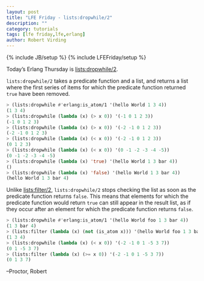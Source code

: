 ```yaml
---
layout: post
title: "LFE Friday - lists:dropwhile/2"
description: ""
category: tutorials
tags: [lfe friday,lfe,erlang]
author: Robert Virding
---
```

{% include JB/setup %}
{% include LFEFriday/setup %}

Today’s Erlang Thursday is [lists:dropwhile/2](http://www.erlang.org/doc/man/lists.html#dropwhile-2).

``lists:dropwhile/2`` takes a predicate function and a list, and returns a list where the first series of items for which the predicate function returned ``true`` have been removed.

```cl
> (lists:dropwhile #'erlang:is_atom/1 '(hello World 1 3 4))
(1 3 4)
> (lists:dropwhile (lambda (x) (> x 0)) '(-1 0 1 2 3))       
(-1 0 1 2 3)
> (lists:dropwhile (lambda (x) (> x 0)) '(-2 -1 0 1 2 3))
(-2 -1 0 1 2 3)
> (lists:dropwhile (lambda (x) (< x 0)) '(-2 -1 0 1 2 3))
(0 1 2 3)
> (lists:dropwhile (lambda (x) (< x 0)) '(0 -1 -2 -3 -4 -5))
(0 -1 -2 -3 -4 -5)
> (lists:dropwhile (lambda (x) 'true) '(hello World 1 3 bar 4))
()
> (lists:dropwhile (lambda (x) 'false) '(hello World 1 3 bar 4))
(hello World 1 3 bar 4)
```

Unlike [lists:filter/2](http://blog.lfe.io/tutorials/2015/02/02/0111-lfe-friday---listsfilter2/), ``lists:dropwhile/2`` stops checking the list as soon as the predicate function returns ``false``. This means that elements for which the predicate function would return ``true`` can still appear in the result list, as if they occur after an element for which the predicate function returns ``false``.

```cl
> (lists:dropwhile #'erlang:is_atom/1 '(hello World foo 1 3 bar 4))
(1 3 bar 4)
> (lists:filter (lambda (x) (not (is_atom x))) '(hello World foo 1 3 bar 4))   
(1 3 4)
> (lists:dropwhile (lambda (x) (< x 0)) '(-2 -1 0 1 -5 3 7))                   
(0 1 -5 3 7)
> (lists:filter (lambda (x) (>= x 0)) '(-2 -1 0 1 -5 3 7))                  
(0 1 3 7)
```

–Proctor, Robert
